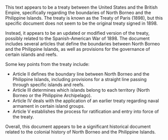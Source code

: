 This text appears to be a treaty between the United States and the British Empire, specifically regarding the boundaries of North Borneo and the Philippine Islands. The treaty is known as the Treaty of Paris (1898), but this specific document does not seem to be the original treaty signed in 1898.

Instead, it appears to be an updated or modified version of the treaty, possibly related to the Spanish-American War of 1898. The document includes several articles that define the boundaries between North Borneo and the Philippine Islands, as well as provisions for the governance of certain islands and reefs.

Some key points from the treaty include:

* Article II defines the boundary line between North Borneo and the Philippine Islands, including provisions for a straight line passing through specific islands and reefs.
* Article III determines which islands belong to each territory (North Borneo or the Philippine Archipelago).
* Article IV deals with the application of an earlier treaty regarding naval armament in certain island groups.
* Article V establishes the process for ratification and entry into force of the treaty.

Overall, this document appears to be a significant historical document related to the colonial history of North Borneo and the Philippine Islands.